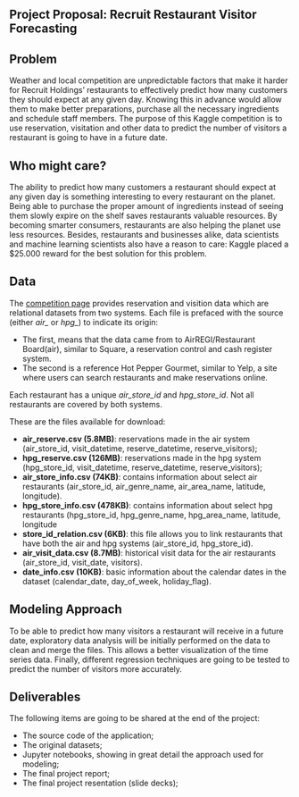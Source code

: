 ## Project Proposal: Recruit Restaurant Visitor Forecasting

Problem
-------
Weather and local competition are unpredictable factors that make it harder for Recruit Holdings’ restaurants to effectively predict how many customers they should expect at any given day. Knowing this in advance would allow them to make better preparations, purchase all the necessary ingredients and schedule staff members. The purpose of this Kaggle competition is to use reservation, visitation and other data to predict the number of visitors a restaurant is going to have in a future date.

Who might care?
---------------
The ability to predict how many customers a restaurant should expect at any given day is something interesting to every restaurant on the planet. Being able to purchase the proper amount of ingredients instead of seeing them slowly expire on the shelf saves restaurants valuable resources. By becoming smarter consumers, restaurants are also helping the planet use less resources. Besides, restaurants and businesses alike, data scientists and machine learning scientists also have a reason to care: Kaggle placed a $25.000 reward for the best solution for this problem.

Data
----
The [competition page](https://www.kaggle.com/c/recruit-restaurant-visitor-forecasting) provides reservation and visition data which are relational datasets from two systems. Each file is prefaced with the source (either *air_* or *hpg_*) to indicate its origin:
  - The first, means that the data came from to AirREGI/Restaurant Board(air), similar to Square, a reservation control and cash register system.
  - The second is a reference Hot Pepper Gourmet, similar to Yelp, a site where users can search restaurants and make reservations online.

Each restaurant has a unique *air_store_id* and *hpg_store_id*. Not all restaurants are covered by both systems. 

These are the files available for download:
  - **air_reserve.csv (5.8MB)**: reservations made in the air system (air_store_id, visit_datetime, reserve_datetime, reserve_visitors);
  - **hpg_reserve.csv (126MB)**: reservations made in the hpg system (hpg_store_id, visit_datetime, reserve_datetime, reserve_visitors);
  - **air_store_info.csv (74KB)**: contains information about select air restaurants (air_store_id, air_genre_name, air_area_name, latitude, longitude).
  - **hpg_store_info.csv (478KB)**: contains information about select hpg restaurants (hpg_store_id, hpg_genre_name, hpg_area_name, latitude, longitude
  - **store_id_relation.csv (6KB)**: this file allows you to link restaurants that have both the air and hpg systems (air_store_id, hpg_store_id).
  - **air_visit_data.csv (8.7MB)**: historical visit data for the air restaurants (air_store_id, visit_date, visitors).
  - **date_info.csv (10KB)**: basic information about the calendar dates in the dataset (calendar_date, day_of_week, holiday_flag).

Modeling Approach
-----------------
To be able to predict how many visitors a restaurant will receive in a future date, exploratory data analysis will be initially performed on the data to clean and merge the files. This allows a better visualization of the time series data. Finally, different regression techniques are going to be tested to predict the number of visitors more accurately.

Deliverables
------------
The following items are going to be shared at the end of the project:
  - The source code of the application;
  - The original datasets;
  - Jupyter notebooks, showing in great detail the approach used for modeling;  
  - The final project report;
  - The final project resentation (slide decks);
